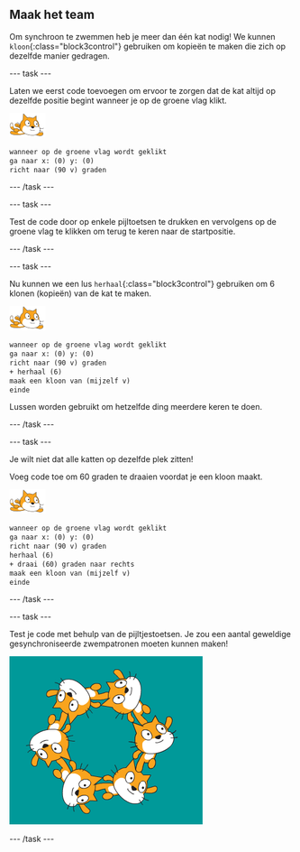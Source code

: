 ## Maak het team

Om synchroon te zwemmen heb je meer dan één kat nodig! We kunnen `kloon`{:class="block3control"} gebruiken om kopieën te maken die zich op dezelfde manier gedragen.

--- task ---

Laten we eerst code toevoegen om ervoor te zorgen dat de kat altijd op dezelfde positie begint wanneer je op de groene vlag klikt.

![zwemmer sprite](images/swimmer-sprite.png)

```blocks3
wanneer op de groene vlag wordt geklikt
ga naar x: (0) y: (0)
richt naar (90 v) graden
```

--- /task ---

--- task ---

Test de code door op enkele pijltoetsen te drukken en vervolgens op de groene vlag te klikken om terug te keren naar de startpositie.

--- /task ---

--- task ---

Nu kunnen we een lus `herhaal`{:class="block3control"} gebruiken om 6 klonen (kopieën) van de kat te maken.

![zwemmer sprite](images/swimmer-sprite.png)

```blocks3
wanneer op de groene vlag wordt geklikt
ga naar x: (0) y: (0)
richt naar (90 v) graden
+ herhaal (6)
maak een kloon van (mijzelf v)
einde
```

Lussen worden gebruikt om hetzelfde ding meerdere keren te doen.

--- /task ---

--- task ---

Je wilt niet dat alle katten op dezelfde plek zitten!

Voeg code toe om 60 graden te draaien voordat je een kloon maakt.

![zwemmer sprite](images/swimmer-sprite.png)

```blocks3
wanneer op de groene vlag wordt geklikt
ga naar x: (0) y: (0)
richt naar (90 v) graden
herhaal (6)
+ draai (60) graden naar rechts
maak een kloon van (mijzelf v)
einde
```

--- /task ---

--- task ---

 Test je code met behulp van de pijltjestoetsen. Je zou een aantal geweldige gesynchroniseerde zwempatronen moeten kunnen maken!

![6 katten sprites allemaal in verschillende posities en rotaties](images/swim-test-clones.png)

--- /task ---
